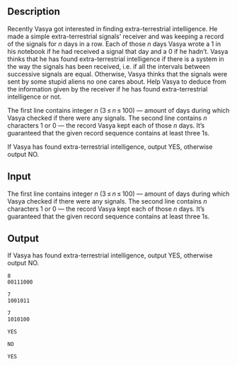 ## Description

<div><p>Recently Vasya got interested in finding extra-terrestrial intelligence. He made a simple extra-terrestrial signals’ receiver and was keeping a record of the signals for <span class="tex-span"><i>n</i></span> days in a row. Each of those <span class="tex-span"><i>n</i></span> days Vasya wrote a 1 in his notebook if he had received a signal that day and a 0 if he hadn’t. Vasya thinks that he has found extra-terrestrial intelligence if there is a system in the way the signals has been received, i.e. if all the intervals between successive signals are equal. Otherwise, Vasya thinks that the signals were sent by some stupid aliens no one cares about. Help Vasya to deduce from the information given by the receiver if he has found extra-terrestrial intelligence or not.</p></div><div class="input-specification"><p>The first line contains integer <span class="tex-span"><i>n</i></span> (<span class="tex-span">3 ≤ <i>n</i> ≤ 100</span>) — amount of days during which Vasya checked if there were any signals. The second line contains <span class="tex-span"><i>n</i></span> characters 1 or 0 — the record Vasya kept each of those <span class="tex-span"><i>n</i></span> days. It’s guaranteed that the given record sequence contains at least three 1s.</p></div><div class="output-specification"><p>If Vasya has found extra-terrestrial intelligence, output <span class="tex-font-style-tt">YES</span>, otherwise output <span class="tex-font-style-tt">NO</span>.</p></div>

## Input

<p>The first line contains integer <span class="tex-span"><i>n</i></span> (<span class="tex-span">3 ≤ <i>n</i> ≤ 100</span>) — amount of days during which Vasya checked if there were any signals. The second line contains <span class="tex-span"><i>n</i></span> characters 1 or 0 — the record Vasya kept each of those <span class="tex-span"><i>n</i></span> days. It’s guaranteed that the given record sequence contains at least three 1s.</p>

## Output

<p>If Vasya has found extra-terrestrial intelligence, output <span class="tex-font-style-tt">YES</span>, otherwise output <span class="tex-font-style-tt">NO</span>.</p>





```input1
8
00111000

```




```input2
7
1001011

```




```input3
7
1010100

```




```output1
YES

```




```output2
NO

```




```output3
YES

```


